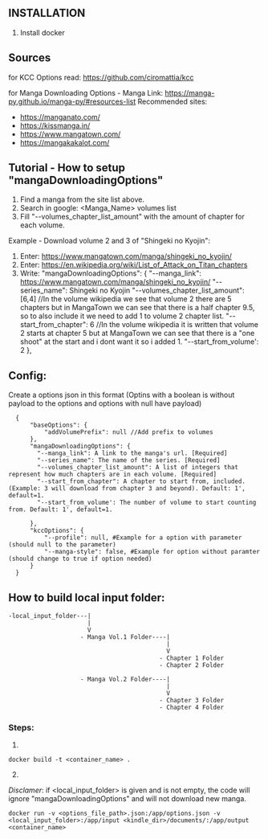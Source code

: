 ## INSTALLATION
1. Install docker

## Sources
for KCC Options read:
https://github.com/ciromattia/kcc

for Manga Downloading Options - Manga Link:
https://manga-py.github.io/manga-py/#resources-list
Recommended sites:
- https://manganato.com/
- https://kissmanga.in/
- https://www.mangatown.com/
- https://mangakakalot.com/

## Tutorial - How to setup "mangaDownloadingOptions"
1. Find a manga from the site list above.
2. Search in google: <Manga_Name> volumes list
3. Fill "--volumes_chapter_list_amount" with the amount of chapter for each volume.

Example - Download volume 2 and 3 of "Shingeki no Kyojin":
1. Enter: https://www.mangatown.com/manga/shingeki_no_kyojin/
2. Enter: https://en.wikipedia.org/wiki/List_of_Attack_on_Titan_chapters
3. Write: 
    "mangaDownloadingOptions": {
        "--manga_link": https://www.mangatown.com/manga/shingeki_no_kyojin/
        "--series_name": Shingeki no Kyojin
        "--volumes_chapter_list_amount": [6,4] //In the volume wikipedia we see that volume 2 there are 5 chapters but in MangaTown we can see that there is a half chapter 9.5, so to also include it we need to add 1 to volume 2 chapter list.
        "--start_from_chapter": 6 //In the volume wikipedia it is written that volume 2 starts at chapter 5 but at MangaTown we can see that there is a "one shoot" at the start and i dont want it so i added 1.
        "--start_from_volume': 2
    },

## Config:
Create a options json in this format (Optins with a boolean is without payload to the options and options with null have payload)
```
  {
      "baseOptions": {
          "addVolumePrefix": null //Add prefix to volumes
      },
      "mangaDownloadingOptions": {
        "--manga_link": A link to the manga's url. [Required]
        "--series_name": The name of the series. [Required]
        "--volumes_chapter_list_amount": A list of integers that represent how much chapters are in each volume. [Required]
        "--start_from_chapter": A chapter to start from, included. (Example: 3 will download from chapter 3 and beyond). Default: 1', default=1.
        "--start_from_volume': The number of volume to start counting from. Default: 1', default=1.

      },
      "kccOptions": {
          "--profile": null, #Example for a option with parameter (should null to the parameter)
          "--manga-style": false, #Example for option without paramter (should change to true if option needed)
      }
  }
```

## How to build local input folder:
```
-local_input_folder---|
                      |
                      V
                    - Manga Vol.1 Folder----|
                                            |
                                            V
                                          - Chapter 1 Folder
                                          - Chapter 2 Folder

                    - Manga Vol.2 Folder----|
                                            |
                                            V
                                          - Chapter 3 Folder
                                          - Chapter 4 Folder
```
### Steps:
1.
```
docker build -t <container_name> . 
```

2.
*Disclamer*: if <local_input_folder> is given and is not empty, the code will ignore "mangaDownloadingOptions" and will not download new manga.
```
docker run -v <options_file_path>.json:/app/options.json -v <local_input_folder>:/app/input <kindle_dir>/documents/:/app/output <container_name>
```
